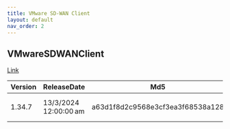 ```yaml
---
title: VMware SD-WAN Client
layout: default
nav_order: 2
---
```


## VMwareSDWANClient

[Link](https://docs.vmware.com/en/VMware-SD-WAN-Client/index.html)

| Version | ReleaseDate           | Md5                              | Sha256                                                           | Size     | Type | URI                                                                                 |
| ------- | --------------------- | -------------------------------- | ---------------------------------------------------------------- | -------- | ---- | ----------------------------------------------------------------------------------- |
| 1.34.7  | 13/3/2024 12:00:00 am | a63d1f8d2c9568e3cf3ea3f68538a128 | 429dc7f147c05887034c7fd2f41acca81bf4418166983085ab2fbc7e517c5353 | 88.85 MB | exe  | https://download3.vmware.com/software/SD-WAN-CLIENT/SDWANClientInstaller-1-34-7.exe |
